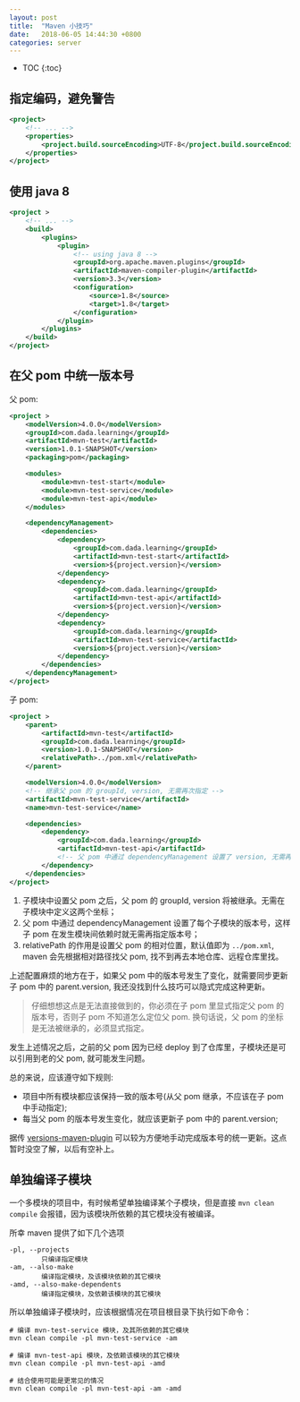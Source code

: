 ```yaml
---
layout: post
title:  "Maven 小技巧"
date:   2018-06-05 14:44:30 +0800
categories: server
---
```


* TOC
{:toc}


## 指定编码，避免警告

```xml
<project>
    <!-- ... -->
    <properties>
        <project.build.sourceEncoding>UTF-8</project.build.sourceEncoding>
    </properties>
</project>
```


## 使用 java 8

```xml
<project >
    <!-- ... -->
    <build>
        <plugins>
            <plugin>
                <!-- using java 8 -->
                <groupId>org.apache.maven.plugins</groupId>
                <artifactId>maven-compiler-plugin</artifactId>
                <version>3.3</version>
                <configuration>
                    <source>1.8</source>
                    <target>1.8</target>
                </configuration>
            </plugin>
        </plugins>
    </build>
</project>
```


## 在父 pom 中统一版本号

父 pom:

```xml
<project >
    <modelVersion>4.0.0</modelVersion>
    <groupId>com.dada.learning</groupId>
    <artifactId>mvn-test</artifactId>
    <version>1.0.1-SNAPSHOT</version>
    <packaging>pom</packaging>

    <modules>
        <module>mvn-test-start</module>
        <module>mvn-test-service</module>
        <module>mvn-test-api</module>
    </modules>

    <dependencyManagement>
        <dependencies>
            <dependency>
                <groupId>com.dada.learning</groupId>
                <artifactId>mvn-test-start</artifactId>
                <version>${project.version}</version>
            </dependency>
            <dependency>
                <groupId>com.dada.learning</groupId>
                <artifactId>mvn-test-api</artifactId>
                <version>${project.version}</version>
            </dependency>
            <dependency>
                <groupId>com.dada.learning</groupId>
                <artifactId>mvn-test-service</artifactId>
                <version>${project.version}</version>
            </dependency>
        </dependencies>
    </dependencyManagement>
</project>
```

子 pom:

```xml
<project >
    <parent>
        <artifactId>mvn-test</artifactId>
        <groupId>com.dada.learning</groupId>
        <version>1.0.1-SNAPSHOT</version>
        <relativePath>../pom.xml</relativePath>
    </parent>

    <modelVersion>4.0.0</modelVersion>
    <!-- 继承父 pom 的 groupId, version, 无需再次指定 -->
    <artifactId>mvn-test-service</artifactId>
    <name>mvn-test-service</name>

    <dependencies>
        <dependency>
            <groupId>com.dada.learning</groupId>
            <artifactId>mvn-test-api</artifactId>
            <!-- 父 pom 中通过 dependencyManagement 设置了 version, 无需再次指定 -->
        </dependency>
    </dependencies>
</project>
```

1. 子模块中设置父 pom 之后，父 pom 的 groupId, version 将被继承。无需在子模块中定义这两个坐标；
2. 父 pom 中通过 dependencyManagement 设置了每个子模块的版本号，这样子 pom 在发生模块间依赖时就无需再指定版本号；
3. relativePath 的作用是设置父 pom 的相对位置，默认值即为 `../pom.xml`, maven 会先根据相对路径找父 pom, 找不到再去本地仓库、远程仓库里找。

上述配置麻烦的地方在于，如果父 pom 中的版本号发生了变化，就需要同步更新子 pom 中的 parent.version, 我还没找到什么技巧可以隐式完成这种更新。
> 仔细想想这点是无法直接做到的，你必须在子 pom 里显式指定父 pom 的版本号，否则子 pom 不知道怎么定位父 pom. 换句话说，父 pom 的坐标是无法被继承的，必须显式指定。

发生上述情况之后，之前的父 pom 因为已经 deploy 到了仓库里，子模块还是可以引用到老的父 pom, 就可能发生问题。

总的来说，应该遵守如下规则:
- 项目中所有模块都应该保持一致的版本号(从父 pom 继承，不应该在子 pom 中手动指定);
- 每当父 pom 的版本号发生变化，就应该更新子 pom 中的 parent.version;

据传 [versions-maven-plugin](http://www.mojohaus.org/versions-maven-plugin/plugin-info.html) 可以较为方便地手动完成版本号的统一更新。这点暂时没空了解，以后有空补上。


## 单独编译子模块

一个多模块的项目中，有时候希望单独编译某个子模块，但是直接 `mvn clean compile` 会报错，因为该模块所依赖的其它模块没有被编译。

所幸 maven 提供了如下几个选项

```
-pl, --projects
        只编译指定模块
-am, --also-make
        编译指定模块，及该模块依赖的其它模块
-amd, --also-make-dependents
        编译指定模块，及依赖该模块的其它模块
```

所以单独编译子模块时，应该根据情况在项目根目录下执行如下命令：

```
# 编译 mvn-test-service 模块，及其所依赖的其它模块
mvn clean compile -pl mvn-test-service -am

# 编译 mvn-test-api 模块，及依赖该模块的其它模块
mvn clean compile -pl mvn-test-api -amd

# 结合使用可能是更常见的情况
mvn clean compile -pl mvn-test-api -am -amd
```